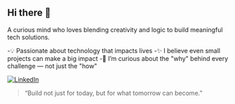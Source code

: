 ## Hi there 👋

A curious mind who loves blending creativity and logic to build meaningful tech solutions.

-💡 Passionate about technology that impacts lives
-✨ I believe even small projects can make a big impact
-🧭 I’m curious about the "why" behind every challenge — not just the "how"

[![LinkedIn](https://img.shields.io/badge/-LinkedIn-blue?style=for-the-badge&logo=linkedin&logoColor=white)](https://www.linkedin.com/in/ambika-b-sajjan)


> “Build not just for today, but for what tomorrow can become.”
<!--
**Ambika1704/Ambika1704** is a ✨ _special_ ✨ repository because its `README.md` (this file) appears on your GitHub profile.

Here are some ideas to get you started:

- 🔭 I’m currently working on ...
- 🌱 I’m currently learning ...
- 👯 I’m looking to collaborate on ...
- 🤔 I’m looking for help with ...
- 💬 Ask me about ...
- 📫 How to reach me: ...
- 😄 Pronouns: ...
- ⚡ Fun fact: ...
-->
